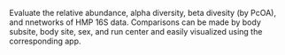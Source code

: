 Evaluate the relative abundance, alpha diversity, beta divesity (by PcOA), and nnetworks of HMP 16S data. Comparisons can be made by body subsite, body site, sex, and run center and easily visualized using the corresponding app.

